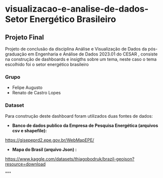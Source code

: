 # visualizacao-e-analise-de-dados-Setor Energético Brasileiro

## Projeto Final

Projeto de conclusão da disciplina Análise e Visualização de Dados da pós-graduação em Engenharia e Análise de Dados 2023.01 do CESAR , consiste na construção de dashboards e insigths sobre um tema, neste caso o tema escolhido foi o setor energético brasileiro

### Grupo

- Felipe Augusto
- Renato de Castro Lopes

### Dataset

Para construção deste dashboard foram utilizados duas fontes de dados:

- **Banco de dados publico da Empresa de Pesquisa Energética (arquivos csv e shapefile):**
  
https://gisepeprd2.epe.gov.br/WebMapEPE/

- **Mapa do Brasil (arquivo Json) :**
  
https://www.kaggle.com/datasets/thiagobodruk/brazil-geojson?resource=download

"""
